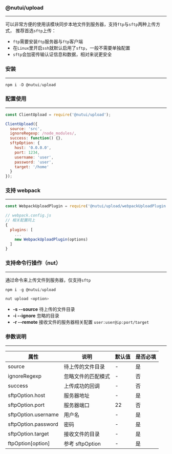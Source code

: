 ### @nutui/upload
---
可以非常方便的使用该模块同步本地文件到服务器，支持`ftp`与`sftp`两种上传方式，
推荐首选`sftp`上传：
* `ftp`需要安装`ftp`服务器与`ftp`客户端
* 在`Linux`里开启`ssh`就默认启用了`sftp`，一般不需要单独配置
* `sftp`会加密传输认证信息和数据，相对来说更安全

### 安装
---
```js
npm i -D @nutui/upload
```

### 配置使用
---
```js
const ClientUpload = require('@nutui/upload');

ClientUpload({
  source: 'src',
  ignoreRegexp: /node_modules/,
  success: function() {},
  sftpOption: {
    host: '0.0.0.0',
    port: 1234,
    username: 'user',
    password: 'user',
    target: '/home'
  }
});
```

### 支持 webpack
---

```js
const WebpackUploadPlugin = require('@nutui/upload/webpackUploadPlugin');

// webpack.config.js
// 相关配置同上
{
  plugins: [
    ...
    new WebpackUploadPlugin(options)
  ]
}
```

### 支持命令行操作（nut）
---
通过命令来上传文件到服务器，仅支持`sftp`
```js
npm i -g @nutui/upload

nut upload <option>
```
* **-s --source** 待上传的文件目录
* **-i --ignore** 忽略的目录
* **-r --remote** 接收文件的服务器相关配置 `user:user@ip:port/target`

### 参数说明
---
| 属性 | 说明 | 默认值 | 是否必填
|----- | ----- | ----- | -----
| source | 待上传的文件目录 | - | 是
| ignoreRegexp | 忽略文件的匹配模式 | - | 否
| success | 上传成功的回调 | - | 否
| sftpOption.host | 服务器地址 | - | 是
| sftpOption.port | 服务器端口 | 22 | 否
| sftpOption.username | 用户名 | - | 是
| sftpOption.password | 密码 | - | 是
| sftpOption.target | 接收文件的目录 | - | 是
| ftpOption[option] | 参考 sftpOption | - | 是